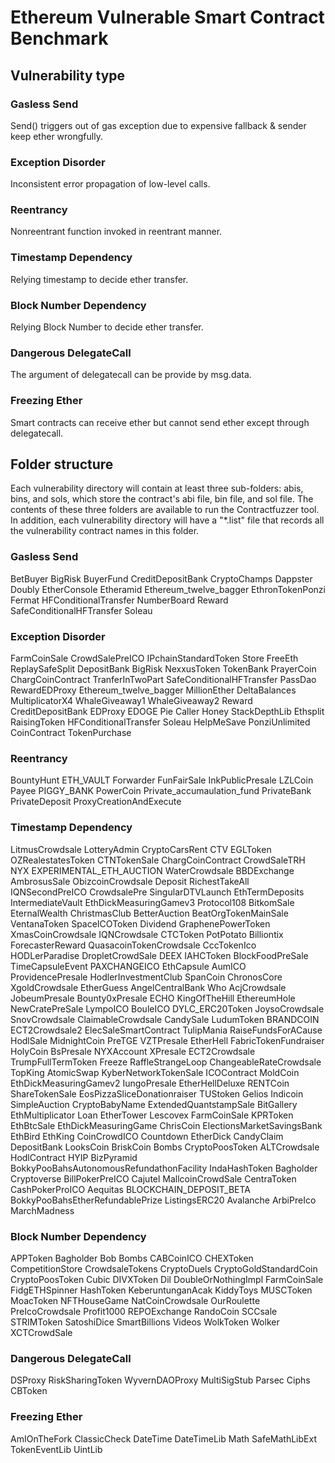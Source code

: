 # Ethereum Vulnerable Smart Contract Benchmark
## Vulnerability type
### Gasless Send
Send() triggers out of gas exception due to expensive fallback & sender keep ether wrongfully.	
### Exception Disorder
Inconsistent error propagation of low-level calls.
### Reentrancy
Nonreentrant function invoked in reentrant manner.
### Timestamp Dependency
Relying timestamp to decide ether transfer.	
### Block Number Dependency
Relying Block Number to decide ether transfer.	
### Dangerous DelegateCall
The argument of delegatecall can be provide by msg.data.
### Freezing Ether 
Smart contracts can receive ether but cannot send ether except through delegatecall.
## Folder structure
Each vulnerability directory will contain at least three sub-folders: abis, bins, and sols, which store the contract's abi file, bin file, and sol file. The contents of these three folders are available to run the Contractfuzzer tool. In addition, each vulnerability directory will have a "*.list" file that records all the vulnerability contract names in this folder.
### Gasless Send
BetBuyer
BigRisk
BuyerFund
CreditDepositBank
CryptoChamps
Dappster
Doubly
EtherConsole
Etheramid
Ethereum_twelve_bagger
EthronTokenPonzi
Fermat
HFConditionalTransfer
NumberBoard
Reward
SafeConditionalHFTransfer
Soleau
### Exception Disorder
FarmCoinSale
CrowdSalePreICO
IPchainStandardToken
Store
FreeEth
ReplaySafeSplit
DepositBank
BigRisk
NexxusToken
TokenBank
PrayerCoin
ChargCoinContract
TranferInTwoPart
SafeConditionalHFTransfer
PassDao
RewardEDProxy
Ethereum_twelve_bagger
MillionEther
DeltaBalances
MultiplicatorX4
WhaleGiveaway1
WhaleGiveaway2
Reward
CreditDepositBank
EDProxy
EDOGE
Pie
Caller
Honey
StackDepthLib
Ethsplit
RaisingToken
HFConditionalTransfer
Soleau
HelpMeSave
PonziUnlimited
CoinContract
TokenPurchase
### Reentrancy
BountyHunt
ETH_VAULT
Forwarder
FunFairSale
InkPublicPresale
LZLCoin
Payee
PIGGY_BANK
PowerCoin
Private_accumaulation_fund
PrivateBank
PrivateDeposit
ProxyCreationAndExecute
### Timestamp Dependency
LitmusCrowdsale
LotteryAdmin
CryptoCarsRent
CTV
EGLToken
OZRealestatesToken
CTNTokenSale
ChargCoinContract
CrowdSaleTRH
NYX
EXPERIMENTAL_ETH_AUCTION
WaterCrowdsale
BBDExchange
AmbrosusSale
ObizcoinCrowdsale
Deposit
RichestTakeAll
IQNSecondPreICO
CrowdsalePre
SingularDTVLaunch
EthTermDeposits
IntermediateVault
EthDickMeasuringGamev3
Protocol108
BitkomSale
EternalWealth
ChristmasClub
BetterAuction
BeatOrgTokenMainSale
VentanaToken
SpaceICOToken
Dividend
GraphenePowerToken
XmasCoinCrowdsale
IQNCrowdsale
CTCToken
PotPotato
Billiontix
ForecasterReward
QuasacoinTokenCrowdsale
CccTokenIco
HODLerParadise
DropletCrowdSale
DEEX
IAHCToken
BlockFoodPreSale
TimeCapsuleEvent
PAXCHANGEICO
EthCapsule
AumICO
ProvidencePresale
HodlerInvestmentClub
SpanCoin
ChronosCore
XgoldCrowdsale
EtherGuess
AngelCentralBank
Who
AcjCrowdsale
JobeumPresale
Bounty0xPresale
ECHO
KingOfTheHill
EthereumHole
NewCratePreSale
LympoICO
BouleICO
DYLC_ERC20Token
JoysoCrowdsale
SnovCrowdsale
ClaimableCrowdsale
CandySale
LudumToken
BRANDCOIN
ECT2Crowdsale2
ElecSaleSmartContract
TulipMania
RaiseFundsForACause
HodlSale
MidnightCoin
PreTGE
VZTPresale
EtherHell
FabricTokenFundraiser
HolyCoin
BsPresale
NYXAccount
XPresale
ECT2Crowdsale
TrumpFullTermToken
Freeze
RaffleStrangeLoop
ChangeableRateCrowdsale
TopKing
AtomicSwap
KyberNetworkTokenSale
ICOContract
MoldCoin
EthDickMeasuringGamev2
IungoPresale
EtherHellDeluxe
RENTCoin
ShareTokenSale
EosPizzaSliceDonationraiser
TUStoken
Gelios
Indicoin
SimpleAuction
CryptoBabyName
ExtendedQuantstampSale
BitGallery
EthMultiplicator
Loan
EtherTower
Lescovex
FarmCoinSale
KPRToken
EthBtcSale
EthDickMeasuringGame
ChrisCoin
ElectionsMarketSavingsBank
EthBird
EthKing
CoinCrowdICO
Countdown
EtherDick
CandyClaim
DepositBank
LooksCoin
BriskCoin
Bombs
CryptoPoosToken
ALTCrowdsale
HodlContract
HYIP
BizPyramid
BokkyPooBahsAutonomousRefundathonFacility
IndaHashToken
Bagholder
Cryptoverse
BillPokerPreICO
Cajutel
MallcoinCrowdSale
CentraToken
CashPokerProICO
Aequitas
BLOCKCHAIN_DEPOSIT_BETA
BokkyPooBahsEtherRefundablePrize
ListingsERC20
Avalanche
ArbiPreIco
MarchMadness
### Block Number Dependency
APPToken
Bagholder
Bob
Bombs
CABCoinICO
CHEXToken
CompetitionStore
CrowdsaleTokens
CryptoDuels
CryptoGoldStandardCoin
CryptoPoosToken
Cubic
DIVXToken
Dil
DoubleOrNothingImpl
FarmCoinSale
FidgETHSpinner
HashToken
KeberuntunganAcak
KiddyToys
MUSCToken
MoacToken
NFTHouseGame
NatCoinCrowdsale
OurRoulette
PreIcoCrowdsale
Profit1000
REPOExchange
RandoCoin
SCCsale
STRIMToken
SatoshiDice
SmartBillions
Videos
WolkToken
Wolker
XCTCrowdSale
### Dangerous DelegateCall
DSProxy
RiskSharingToken
WyvernDAOProxy
MultiSigStub
Parsec
Ciphs
CBToken
### Freezing Ether 
AmIOnTheFork
ClassicCheck
DateTime
DateTimeLib
Math
SafeMathLibExt
TokenEventLib
UintLib


